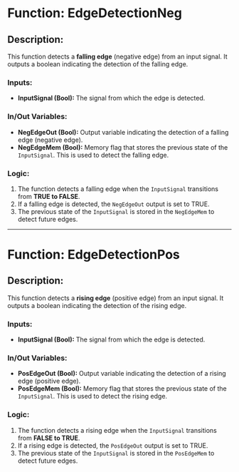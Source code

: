 # Function: EdgeDetectionNeg

## Description:
This function detects a **falling edge** (negative edge) from an input signal. It outputs a boolean indicating the detection of the falling edge.

### Inputs:
- **InputSignal (Bool):** The signal from which the edge is detected.

### In/Out Variables:
- **NegEdgeOut (Bool):** Output variable indicating the detection of a falling edge (negative edge).
- **NegEdgeMem (Bool):** Memory flag that stores the previous state of the `InputSignal`. This is used to detect the falling edge.

### Logic:
1. The function detects a falling edge when the `InputSignal` transitions from **TRUE to FALSE**.
2. If a falling edge is detected, the `NegEdgeOut` output is set to TRUE.
3. The previous state of the `InputSignal` is stored in the `NegEdgeMem` to detect future edges.

---

# Function: EdgeDetectionPos

## Description:
This function detects a **rising edge** (positive edge) from an input signal. It outputs a boolean indicating the detection of the rising edge.

### Inputs:
- **InputSignal (Bool):** The signal from which the edge is detected.

### In/Out Variables:
- **PosEdgeOut (Bool):** Output variable indicating the detection of a rising edge (positive edge).
- **PosEdgeMem (Bool):** Memory flag that stores the previous state of the `InputSignal`. This is used to detect the rising edge.

### Logic:
1. The function detects a rising edge when the `InputSignal` transitions from **FALSE to TRUE**.
2. If a rising edge is detected, the `PosEdgeOut` output is set to TRUE.
3. The previous state of the `InputSignal` is stored in the `PosEdgeMem` to detect future edges.

